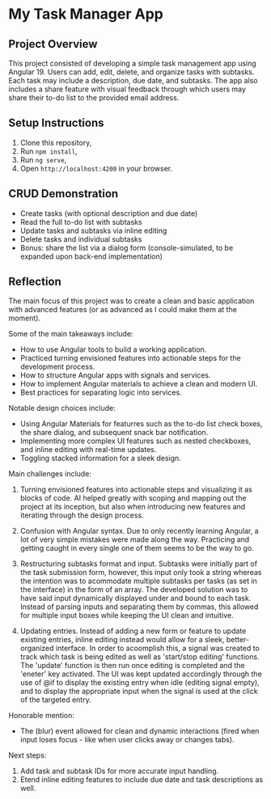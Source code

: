 # My Task Manager App

## Project Overview

This project consisted of developing a simple task management app using Angular 19. Users can add, edit, delete, and organize tasks with subtasks. Each task may include a description, due date, and subtasks. The app also includes a share feature with visual feedback through which users may share their to-do list to the provided email address.

## Setup Instructions

1. Clone this repository,
2. Run `npm install`,
3. Run `ng serve`,
4. Open `http://localhost:4200` in your browser.

## CRUD Demonstration

- Create tasks (with optional description and due date)
- Read the full to-do list with subtasks
- Update tasks and subtasks via inline editing
- Delete tasks and individual subtasks
- Bonus: share the list via a dialog form (console-simulated, to be expanded upon back-end implementation)

## Reflection

The main focus of this project was to create a clean and basic application with advanced features (or as advanced as I could make them at the moment).

Some of the main takeaways include:

- How to use Angular tools to build a working application.
- Practiced turning envisioned features into actionable steps for the development process.
- How to structure Angular apps with signals and services.
- How to implement Angular materials to achieve a clean and modern UI.
- Best practices for separating logic into services.

Notable design choices include:

- Using Angular Materials for featurres such as the to-do list check boxes, the share dialog, and subsequent snack bar notification.
- Implementing more complex UI features such as nested checkboxes, and inline editing with real-time updates.
- Toggling stacked information for a sleek design.

Main challenges include:

1. Turning envisioned features into actionable steps and visualizing it as blocks of code. AI helped greatly with scoping and mapping out the project at its inception, but also when introducing new features and iterating through the design process.
2. Confusion with Angular syntax. Due to only recently learning Angular, a lot of very simple mistakes were made along the way. Practicing and getting caught in every single one of them seems to be the way to go.

3. Restructuring subtasks format and input. Subtasks were initially part of the task submission form, however, this input only took a string whereas the intention was to acommodate multiple subtasks per tasks (as set in the interface) in the form of an array. The developed solution was to have said input dynamically displayed under and bound to each task. Instead of parsing inputs and separating them by commas, this allowed for multiple input boxes while keeping the UI clean and intuitive.

4. Updating entries. Instead of adding a new form or feature to update existing entries, inline editing instead would allow for a sleek, better-organized interface. In order to acoomplish this, a signal was created to track which task is being edited as well as 'start/stop editing' functions. The 'update' function is then run once editing is completed and the 'eneter' key activated. The UI was kept updated accordingly through the use of @if to display the existing entry when idle (editing signal empty), and to display the appropriate input when the signal is used at the click of the targeted entry.

Honorable mention:

- The (blur) event allowed for clean and dynamic interactions (fired when input loses focus - like when user clicks away or changes tabs).

Next steps:

1. Add task and subtask IDs for more accurate input handling.
2. Etend inline editing features to include due date and task descriptions as well.
